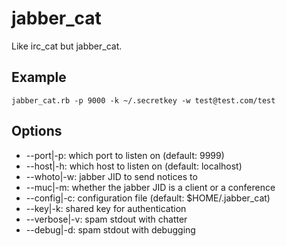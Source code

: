 # jabber_cat

Like irc_cat but jabber_cat. 

## Example

    jabber_cat.rb -p 9000 -k ~/.secretkey -w test@test.com/test

## Options

 * --port|-p: which port to listen on (default: 9999)
 * --host|-h: which host to listen on (default: localhost)
 * --whoto|-w: jabber JID to send notices to
 * --muc|-m: whether the jabber JID is a client or a conference
 * --config|-c: configuration file (default: $HOME/.jabber_cat)
 * --key|-k: shared key for authentication
 * --verbose|-v: spam stdout with chatter
 * --debug|-d: spam stdout with debugging
